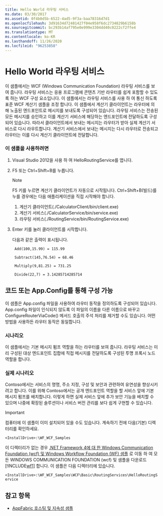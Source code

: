 ```yaml
---
title: Hello World 라우팅 서비스
ms.date: 03/30/2017
ms.assetid: 0f4b0d5b-6522-4ad5-9f3a-baa78316d7d1
ms.openlocfilehash: 3d91634d72481427f04e958f6dc2734829b6158b
ms.sourcegitcommit: bc293b14af795e0e999e3304dd40c0222cf2ffe4
ms.translationtype: MT
ms.contentlocale: ko-KR
ms.lasthandoff: 11/26/2020
ms.locfileid: "96253858"
---
```

# <a name="hello-world-with-the-routing-service"></a>Hello World 라우팅 서비스

이 샘플에서는 WCF (Windows Communication Foundation) 라우팅 서비스를 보여 줍니다. 라우팅 서비스는 응용 프로그램에 콘텐츠 기반 라우터를 쉽게 포함할 수 있도록 하는 WCF 구성 요소입니다. 이 샘플에서는 라우팅 서비스를 사용 하 여 통신 하도록 표준 WCF 계산기 샘플을 조정 합니다. 이 샘플에서 계산기 클라이언트는 라우터에 의해 노출된 엔드포인트로 메시지를 보내도록 구성되어 있습니다. 라우팅 서비스는 전송된 모든 메시지를 승인하고 이를 계산기 서비스에 해당하는 엔드포인트에 전달하도록 구성되어 있습니다. 따라서 클라이언트에서 보내는 메시지는 라우터가 받아 실제 계산기 서비스로 다시 라우트합니다. 계산기 서비스에서 보내는 메시지는 다시 라우터로 전송되고 라우터는 이를 다시 계산기 클라이언트에 전달합니다.

### <a name="to-use-this-sample"></a>이 샘플을 사용하려면

1. Visual Studio 2012을 사용 하 여 HelloRoutingService를 엽니다.

2. F5 또는 Ctrl+Shift+B를 누릅니다.

    > [!NOTE]
    > F5 키를 누르면 계산기 클라이언트가 자동으로 시작됩니다. Ctrl+Shift+B(빌드)를 누를 경우에는 다음 애플리케이션을 직접 시작해야 합니다.
    >
    > 1. 계산기 클라이언트(./CalculatorClient/bin/client.exe)
    > 2. 계산기 서비스(./CalculatorService/bin/service.exe)
    > 3. 라우팅 서비스(./RoutingService/bin/RoutingService.exe)

3. Enter 키를 눌러 클라이언트를 시작합니다.

     다음과 같은 출력이 표시됩니다.

    ```console
     Add(100,15.99) = 115.99

     Subtract(145,76.54) = 68.46

     Multiply(9,81.25) = 731.25

     Divide(22,7) = 3.14285714285714
    ```

## <a name="configurable-via-code-or-appconfig"></a>코드 또는 App.Config를 통해 구성 가능

 이 샘플은 App.config 파일을 사용하여 라우터 동작을 정의하도록 구성되어 있습니다. App.config 파일이 인식되지 않도록 이 파일의 이름을 다른 이름으로 바꾸고 ConfigureRouterViaCode() 메서드 호출의 주석 처리를 제거할 수도 있습니다. 어떤 방법을 사용하든 라우터 동작은 동일합니다.

### <a name="scenario"></a>시나리오

 이 샘플에서는 기본 메시지 펌프 역할을 하는 라우터를 보여 줍니다. 라우팅 서비스는 미리 구성된 대상 엔드포인트 집합에 직접 메시지를 전달하도록 구성된 투명 프록시 노드 역할을 합니다.

### <a name="real-world-scenario"></a>실제 시나리오

 Contoso에서는 서비스의 명명, 주소 지정, 구성 및 보안과 관련하여 유연성을 향상시키려고 합니다. 이를 위해 Contoso에서는 공개 엔드포인트 역할을 할 서비스 앞에 기본 메시지 펌프를 배치합니다. 이렇게 하면 실제 서비스 앞에 추가 보안 기능을 배치할 수 있으며 나중에 확장된 솔루션이나 서비스 버전 관리를 보다 쉽게 구현할 수 있습니다.

> [!IMPORTANT]
> 컴퓨터에 이 샘플이 이미 설치되어 있을 수도 있습니다. 계속하기 전에 다음(기본) 디렉터리를 확인하세요.  
>
> `<InstallDrive>:\WF_WCF_Samples`  
>
> 이 디렉터리가 없는 경우 [.NET Framework 4에 대 한 Windows Communication Foundation (wcf) 및 Windows Workflow Foundation (WF) 샘플](https://www.microsoft.com/download/details.aspx?id=21459) 로 이동 하 여 모든 WINDOWS COMMUNICATION FOUNDATION (wcf) 및 샘플을 다운로드 [!INCLUDE[wf1](../../../../includes/wf1-md.md)] 합니다. 이 샘플은 다음 디렉터리에 있습니다.  
>
> `<InstallDrive>:\WF_WCF_Samples\WCF\Basic\RoutingServices\HelloRoutingService`  
  
## <a name="see-also"></a>참고 항목

- [AppFabric 호스팅 및 지속성 샘플](/previous-versions/appfabric/ff383418(v=azure.10))
